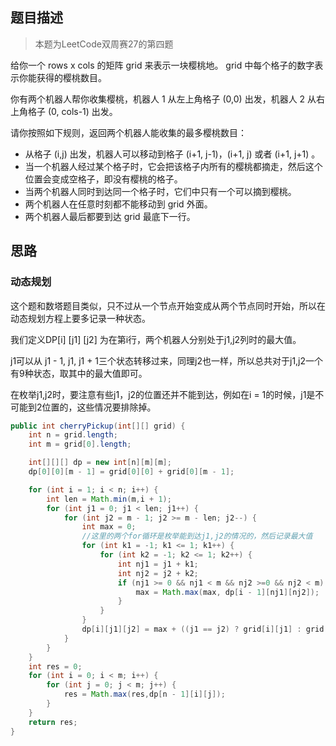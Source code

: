 ## 题目描述

> 本题为LeetCode双周赛27的第四题

给你一个 rows x cols 的矩阵 grid 来表示一块樱桃地。 grid 中每个格子的数字表示你能获得的樱桃数目。

你有两个机器人帮你收集樱桃，机器人 1 从左上角格子 (0,0) 出发，机器人 2 从右上角格子 (0, cols-1) 出发。

请你按照如下规则，返回两个机器人能收集的最多樱桃数目：

- 从格子 (i,j) 出发，机器人可以移动到格子 (i+1, j-1)，(i+1, j) 或者 (i+1, j+1) 。
- 当一个机器人经过某个格子时，它会把该格子内所有的樱桃都摘走，然后这个位置会变成空格子，即没有樱桃的格子。
- 当两个机器人同时到达同一个格子时，它们中只有一个可以摘到樱桃。
- 两个机器人在任意时刻都不能移动到 grid 外面。
- 两个机器人最后都要到达 grid 最底下一行。

## 思路

### 动态规划

这个题和数塔题目类似，只不过从一个节点开始变成从两个节点同时开始，所以在动态规划方程上要多记录一种状态。

我们定义DP[i] [j1] [j2] 为在第i行，两个机器人分别处于j1,j2列时的最大值。

j1可以从 j1 - 1, j1, j1 + 1三个状态转移过来，同理j2也一样，所以总共对于j1,j2一个有9种状态，取其中的最大值即可。

在枚举j1,j2时，要注意有些j1，j2的位置还并不能到达，例如在i = 1的时候，j1是不可能到2位置的，这些情况要排除掉。

```java
public int cherryPickup(int[][] grid) {
    int n = grid.length;
    int m = grid[0].length;

    int[][][] dp = new int[n][m][m];
    dp[0][0][m - 1] = grid[0][0] + grid[0][m - 1];

    for (int i = 1; i < n; i++) {
        int len = Math.min(m,i + 1);
        for (int j1 = 0; j1 < len; j1++) {
            for (int j2 = m - 1; j2 >= m - len; j2--) {
                int max = 0;
                //这里的两个for循环是枚举能到达j1,j2的情况的，然后记录最大值
                for (int k1 = -1; k1 <= 1; k1++) {
                    for (int k2 = -1; k2 <= 1; k2++) {
                        int nj1 = j1 + k1;
                        int nj2 = j2 + k2;
                        if (nj1 >= 0 && nj1 < m && nj2 >=0 && nj2 < m) {
                            max = Math.max(max, dp[i - 1][nj1][nj2]);
                        }
                    }
                }
                dp[i][j1][j2] = max + ((j1 == j2) ? grid[i][j1] : grid[i][j1] + grid[i][j2]);
            }
        }
    }
    int res = 0;
    for (int i = 0; i < m; i++) {
        for (int j = 0; j < m; j++) {
            res = Math.max(res,dp[n - 1][i][j]);
        }
    }
    return res;
}
```